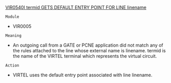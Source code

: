 [VIR0540I termid GETS DEFAULT ENTRY POINT FOR LINE linename](https://virtel.readthedocs.io/en/latest/manuals/virtel/Virtel459MG/messages.html?highlight=VIR0540I#VIR0540I)

`Module`
- 	VIR0005

`Meaning`
- An outgoing call from a GATE or PCNE application did not match any of the rules attached to the line whose external name is linename. termid is the name of the VIRTEL terminal which represents the virtual circuit.

`Action`
- VIRTEL uses the default entry point associated with line linename.
